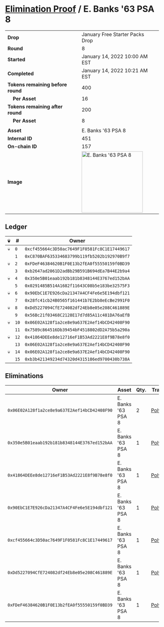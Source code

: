 # [Elimination Proof](./readme.md) / E. Banks &#039;63 PSA 8

|||
|---|---|
| **Drop** | January Free Starter Packs Drop |
| **Round** | 8 |
| **Started** | January 14, 2022 10:00 AM EST |
| **Completed** | January 14, 2022 10:21 AM EST |
| **Tokens remaining before round** | 400 |
| **&nbsp;&nbsp;&nbsp;&nbsp;Per Asset** | 16 |
| **Tokens remaining after round** | 200 |
| **&nbsp;&nbsp;&nbsp;&nbsp;Per Asset** | 8 |
| | |
| **Asset** | E. Banks &#039;63 PSA 8 |
| **Internal ID** | 451 |
| **On-chain ID** | 157 |
| **Image** | <img src="https://tcdn.blokpax.com/954504e8-1aeb-4155-86ee-a76092f4a8f2/27d3881f13b5d4485787cb6aa27c8c16eb81ac9b9308bebf23c50acf4ff30e71.png" height="200" alt="E. Banks &#039;63 PSA 8" /> |

## Ledger

| 💀 | # | Owner |
| --- | --- | --- |
| 💀 | `0` | `0xcf455664c3D50ac7649F1F0581Fc8C1E17449617` |
|  | `1` | `0xC870BAF635334683799b119fb5202b192970B9f7` |
| 💀 | `2` | `0xFDeF46384620B1F0E13b2fEA0f55550159f0BD39` |
|  | `3` | `0xb2647ad2061D2adBb29B591B694dEa7B44E2b9a4` |
| 💀 | `4` | `0x350e5B01eaab192b181b8348144E3767ed152bAA` |
|  | `5` | `0x0291485B514A1682f11643C08b5e183be32575F3` |
| 💀 | `6` | `0x90EbC1E7E926cDa21347A4CF4Fe6e5E194dbf121` |
|  | `7` | `0x28fc41cb24B0565f161441b7E2bb8eEcBe2991F0` |
| 💀 | `8` | `0xDd5227094CfE724082df24Eb8e05e208C461889E` |
|  | `9` | `0x56Bc21f03468C2128E17d7d85A11c481DA76aEfB` |
| 💀 | `10` | `0x06E02A128f1a2ce8e9a637E2Aef14bCD42408F90` |
|  | `11` | `0x7589c864516Db39454bF4518802dD2A75b5a290a` |
| 💀 | `12` | `0x41864DEEe8de12716eF1B53Ad2221E8f9B78e8f0` |
|  | `13` | `0x06E02A128f1a2ce8e9a637E2Aef14bCD42408F90` |
| 💀 | `14` | `0x06E02A128f1a2ce8e9a637E2Aef14bCD42408F90` |
|  | `15` | `0xb3b421349234d74320d4315186ed9700430b738A` |


## Eliminations

| Owner | Asset | Qty. | Transaction |
| --- | --- | --- | --- |
| `0x06E02A128f1a2ce8e9a637E2Aef14bCD42408F90` | E. Banks '63 PSA 8 | 2 | [Polygonscan](https://polygonscan.com/tx/0x3d9dc599c085385e34ad743ea65b6dc6dabf89a2a762d6bb8e64c0c16fc9d95f) |
| `0x350e5B01eaab192b181b8348144E3767ed152bAA` | E. Banks '63 PSA 8 | 1 | [Polygonscan](https://polygonscan.com/tx/0xa463ca3107ceea345ff05ca5fae068fb757bac1a9c2413aacbabc5d1ae915e76) |
| `0x41864DEEe8de12716eF1B53Ad2221E8f9B78e8f0` | E. Banks '63 PSA 8 | 1 | [Polygonscan](https://polygonscan.com/tx/0x039d31e45b1e0a694862755c54bd9f58db7a64a02e6652e2199aef5f3ad91035) |
| `0x90EbC1E7E926cDa21347A4CF4Fe6e5E194dbf121` | E. Banks '63 PSA 8 | 1 | [Polygonscan](https://polygonscan.com/tx/0x7a44f057674839a8d59bd5b81079bede136a6e3e8a5f9d8aed489ee81a42e4d8) |
| `0xcf455664c3D50ac7649F1F0581Fc8C1E17449617` | E. Banks '63 PSA 8 | 1 | [Polygonscan](https://polygonscan.com/tx/0x9a90e75b1fc60eacdd3eaddf90d5638b53c0aee0109101c312d735ba92f31f5c) |
| `0xDd5227094CfE724082df24Eb8e05e208C461889E` | E. Banks '63 PSA 8 | 1 | [Polygonscan](https://polygonscan.com/tx/0xc33a4ceb7a577bc62328a6ac647687b50b66f85d4222b1efe2f7766cf6cbc68a) |
| `0xFDeF46384620B1F0E13b2fEA0f55550159f0BD39` | E. Banks '63 PSA 8 | 1 | [Polygonscan](https://polygonscan.com/tx/0xf9e682b8fa062fe626e4427dd03a73d87aef8bcd9f846f063b39fbb60958f894) |
